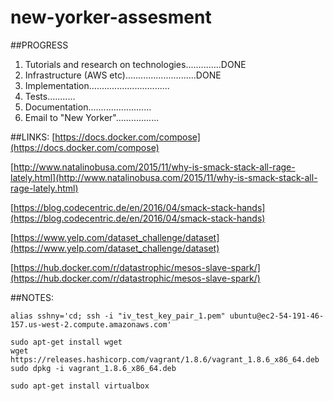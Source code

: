 # new-yorker-assesment


##PROGRESS
1. Tutorials and research on technologies..............DONE
2. Infrastructure (AWS etc)............................DONE
3. Implementation................................
4. Tests...........
5. Documentation.........................
6. Email to "New Yorker".................

##LINKS:
[https://docs.docker.com/compose](https://docs.docker.com/compose)

[http://www.natalinobusa.com/2015/11/why-is-smack-stack-all-rage-lately.html](http://www.natalinobusa.com/2015/11/why-is-smack-stack-all-rage-lately.html)

[https://blog.codecentric.de/en/2016/04/smack-stack-hands](https://blog.codecentric.de/en/2016/04/smack-stack-hands)

[https://www.yelp.com/dataset_challenge/dataset](https://www.yelp.com/dataset_challenge/dataset)

[https://hub.docker.com/r/datastrophic/mesos-slave-spark/](https://hub.docker.com/r/datastrophic/mesos-slave-spark/)

##NOTES:
```
alias sshny='cd; ssh -i "iv_test_key_pair_1.pem" ubuntu@ec2-54-191-46-157.us-west-2.compute.amazonaws.com'

sudo apt-get install wget
wget https://releases.hashicorp.com/vagrant/1.8.6/vagrant_1.8.6_x86_64.deb
sudo dpkg -i vagrant_1.8.6_x86_64.deb

sudo apt-get install virtualbox

```
